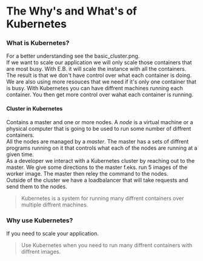 # The Why's and What's of Kubernetes
### What is Kubernetes?
For a better understanding see the basic_cluster.png.  
If we want to scale our application we will only scale those containers that are most busy. With E.B. it will scale the instance with all the containers. The result is that we don't have control over what each container is doing. We are also using more resouces that we need if it's only one container that is busy. With Kubernetes you can have diffrent machines running each container. You then get more control over wahat each container is running.  
#### Cluster in Kubernetes
Contains a master and one or more nodes.
A *node* is a virtual machine or a physical computer that is going to be used to run some number of diffrent containers.  
All the nodes are managed by a *master*. The master has a sets of diffrent programs running on it that controls what each of the nodes are running at a given time.  
As a developer we interact with a Kubernetes cluster by reaching out to the master. We give some directions to the master f.eks. run 5 images of the worker image. The master then reley the command to the nodes.  
Outside of the cluster we have a loadbalancer that will take requests and send them to the nodes.  
> Kubernetes is a system for running many diffrent containers over multiple diffrent machines.  

### Why use Kubernetes?
If you need to scale your application.  
> Use Kubernetes when you need to run many diffrent containers with diffrent images.  
